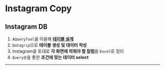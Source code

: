 # Instagram Copy

## Instagram DB

1. `AQueryTool`을 이용해 [**테이블 설계**](https://github.com/khyup0629/Instagram-copy/blob/main/Instagram_Database_Copy/Instagram%20DB%20Table%20MySQL.txt)
2. `Datagrip`으로 **테이블 생성 및 데이터 작성**
3. Instagram을 토대로 **각 화면에 띄워야 할 칼럼**을 `Excel`로 정리
4. `Query문`을 통한 **조건에 맞는 데이터 select**

---
